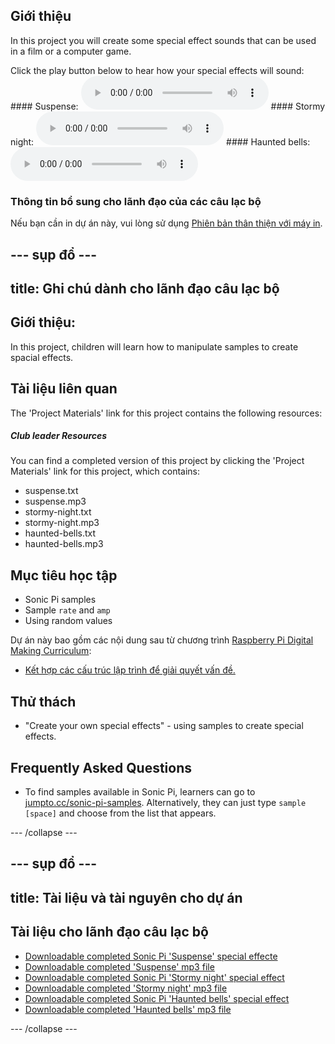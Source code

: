 ## Giới thiệu

In this project you will create some special effect sounds that can be used in a film or a computer game.

<div id="audio-preview" class="pdf-hidden">
  Click the play button below to hear how your special effects will sound: #### Suspense: <audio controls preload> <source src="resources/suspense.mp3" type="audio/mpeg"> Your browser does not support the <code>audio</code> element. </audio> #### Stormy night: <audio controls preload> <source src="resources/stormy-night.mp3" type="audio/mpeg"> Your browser does not support the <code>audio</code> element. </audio> #### Haunted bells: <audio controls preload> <source src="resources/haunted-bells.mp3" type="audio/mpeg"> Your browser does not support the <code>audio</code> element. </audio>
</div>

### Thông tin bổ sung cho lãnh đạo của các câu lạc bộ

Nếu bạn cần in dự án này, vui lòng sử dụng [Phiên bản thân thiện với máy in](https://projects.raspberrypi.org/en/projects/special-effects/print).

## \--- sụp đổ \---

## title: Ghi chú dành cho lãnh đạo câu lạc bộ

## Giới thiệu:

In this project, children will learn how to manipulate samples to create spacial effects.

## Tài liệu liên quan

The 'Project Materials' link for this project contains the following resources:

##### Club leader Resources

You can find a completed version of this project by clicking the 'Project Materials' link for this project, which contains:

* suspense.txt
* suspense.mp3
* stormy-night.txt
* stormy-night.mp3
* haunted-bells.txt
* haunted-bells.mp3

## Mục tiêu học tập

* Sonic Pi samples
* Sample `rate` and `amp`
* Using random values

Dự án này bao gồm các nội dung sau từ chương trình [Raspberry Pi Digital Making Curriculum](http://rpf.io/curriculum):

* [Kết hợp các cấu trúc lập trình để giải quyết vấn đề.](https://www.raspberrypi.org/curriculum/programming/builder)

## Thử thách

* "Create your own special effects" - using samples to create special effects.

## Frequently Asked Questions

* To find samples available in Sonic Pi, learners can go to [jumpto.cc/sonic-pi-samples](http://jumpto.cc/sonic-pi-samples). Alternatively, they can just type `sample [space]` and choose from the list that appears.

\--- /collapse \---

## \--- sụp đổ \---

## title: Tài liệu và tài nguyên cho dự án

## Tài liệu cho lãnh đạo câu lạc bộ

* [Downloadable completed Sonic Pi 'Suspense' special effecte](resources/suspense.txt)
* [Downloadable completed 'Suspense' mp3 file](resources/suspense.mp3)
* [Downloadable completed Sonic Pi 'Stormy night' special effect](resources/stormy-night.txt)
* [Downloadable completed 'Stormy night' mp3 file](resources/stormy-night.mp3)
* [Downloadable completed Sonic Pi 'Haunted bells' special effect](resources/haunted-bells.txt)
* [Downloadable completed 'Haunted bells' mp3 file](resources/haunted-bells.mp3)

\--- /collapse \---